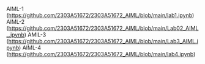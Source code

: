 AIML-1 (https://github.com/2303A51672/2303A51672_AIML/blob/main/lab1.ipynb)
AIML-2 (https://github.com/2303A51672/2303A51672_AIML/blob/main/Lab02_AIML_.ipynb)
AMIL-3 (https://github.com/2303A51672/2303A51672_AIML/blob/main/Lab3_AIML.ipynb)
AIML-4 (https://github.com/2303A51672/2303A51672_AIML/blob/main/lab4.ipynb)

